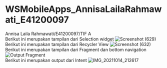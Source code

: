 # WSMobileApps_AnnisaLailaRahmawati_E41200097
Annisa Laila Rahmawati/E41200097/TIF A </br>
Berikut ini merupakan tampilan dari Selection widget
![Screenshot (629)](https://user-images.githubusercontent.com/80298315/135999637-7fc2c54e-3c44-4cfa-aa2c-10176095091f.png) </br>
Berikut ini merupakan tampilan dari Recycler View
![Screenshot (632)](https://user-images.githubusercontent.com/80298315/136219210-dde09e73-f815-483f-9695-e48f323d6912.png)
<br>
Berikut ini merupakan tampilan dari Fragment dan bottom navigation <br>
![Output Fragment](https://user-images.githubusercontent.com/80298315/137068083-c8c986e4-0a71-4c3a-8c09-4a4b5e14f4c1.png)
<br>
Berikut ini merupakan output dari Intent
![IMG_20211014_212617](https://user-images.githubusercontent.com/80298315/137337859-4fcd6982-7d78-4c0a-a70c-4e98a61c73d0.jpg)
<br>
